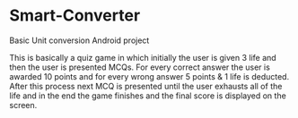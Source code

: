 # Smart-Converter
Basic Unit conversion Android project

This is basically a quiz game in which initially the user is given 3 life and then the user is presented MCQs. For every correct answer the user is awarded 10 points and for every wrong answer 5 points & 1 life is deducted. After this process next MCQ is presented until the user exhausts all of the life and in the end the game finishes and the final score is displayed on the screen.
